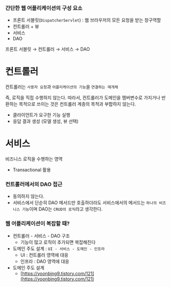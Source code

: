 ### 간단한 웹 어플리케이션의 구성 요소

- 프론트 서블릿(`DispatcherServlet`) : 웹 브라우저의 모든 요청을 받는 창구역할
- 컨트롤러 + 뷰
- 서비스
- DAO

프론트 서블릿 → 컨트롤러 → 서비스 → DAO

# 컨트롤러

컨트롤러는 `사용자 요청`과 `어플리케이션의 기능`을 `연결하는 매개체`

즉, 로직을 직접 수행하지 않는다. 따라서, 컨트롤러가 도메인을 멤버변수로 가지거나 반환하는 목적으로 쓰이는 것은 컨트롤러 계층의 목적과 부합하지 않는다.

- 클라이언트가 요구한 기능 실행
- 응답 결과 생성 (모델 생성, 뷰 선택)

# 서비스

비즈니스 로직을 수행하는 영역

- Transactional 활용

### 컨트롤러에서의 DAO 접근

- 동의하지 않는다.
- 서비스에서 단순히 DAO 메서드만 호출하더라도 서비스에서의 메서드는 `하나의 비즈니스 기능`이며 DAO는 `CRUD의 로직`라고 생각한다.

### 웹 어플리케이션이 복잡할 때?

- 컨트롤러 - 서비스 - DAO 구조
    - 기능이 많고 로직이 추가되면 복잡해진다
- 도메인 주도 설계 : `UI - 서비스 - 도메인 - 인프라`
    - UI : 컨트롤러 영역에 대응
    - 인프라 : DAO 영역에 대응
- 도메인 주도 설계
    - [https://yoonbing9.tistory.com/121](https://yoonbing9.tistory.com/121)